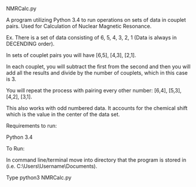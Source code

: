 NMRCalc.py

A program utilizing Python 3.4 to run operations on sets of data in couplet
pairs. Used for Calculation of Nuclear Magnetic Resonance.


Ex.
There is a set of data consisting of 6, 5, 4, 3, 2, 1
(Data is always in DECENDING order).

In sets of couplet pairs you will have [6,5], [4,3], [2,1].

In each couplet, you will subtract the first from the second and then you will
add all the results and divide by the number of couplets, which in this case
is 3.

You will repeat the process with pairing every other number: [6,4],
[5,3], [4,2], [3,1].

This also works with odd numbered data. It accounts for the chemical shift which
is the value in the center of the data set.

Requirements to run:

Python 3.4


To Run:

In command line/terminal move into directory that the program is stored in
(i.e. C:\Users\Username\Documents\).

Type python3 NMRCalc.py
